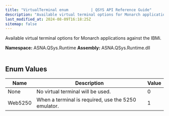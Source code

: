 ```yaml
---
title: "VirtualTerminal enum          | QSYS API Reference Guide"
description: "Available virtual terminal options for Monarch applications against the IBMi. "
last_modified_at: 2024-08-09T16:18:25Z
sitemap: false
---
```


Available virtual terminal options for Monarch applications against the IBMi.

**Namespace:** ASNA.QSys.Runtime
**Assembly:** ASNA.QSys.Runtime.dll
<br>
<br>

## Enum Values

| Name | Description | Value
| --- | --- | --- 
| None | No virtual terminal will be used. | 0 |
| Web5250 | When a terminal is required, use the 5250 emulator. | 1 |
